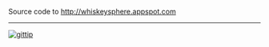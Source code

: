 Source code to http://whiskeysphere.appspot.com

---

[![gittip](http://img.shields.io/gittip/reklis.svg)](https://www.gittip.com/reklis/)
